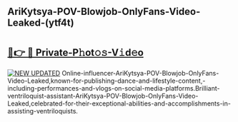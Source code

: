 ## AriKytsya-POV-Blowjob-OnlyFans-Video-Leaked-(ytf4t)


# <h2><a href="https://mediaupload.pro?-19M">🔗👉 🔴 Private-P𝚑ot𝚘𝚜-V𝚒d𝚎o</a></h2>

[![NEW UPDATED](https://i.imgur.com/0qMVB7G.gif)](https://mediaupload.pro?-19M)
Online-influencer-AriKytsya-POV-Blowjob-OnlyFans-Video-Leaked,known-for-publishing-dance-and-lifestyle-content,-including-performances-and-vlogs-on-social-media-platforms.Brilliant-ventriloquist-assistant-AriKytsya-POV-Blowjob-OnlyFans-Video-Leaked,celebrated-for-their-exceptional-abilities-and-accomplishments-in-assisting-ventriloquists.  